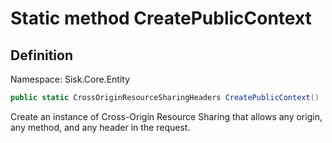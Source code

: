 # Static method CreatePublicContext

## Definition
Namespace: Sisk.Core.Entity

```csharp
public static CrossOriginResourceSharingHeaders CreatePublicContext()
```

Create an instance of Cross-Origin Resource Sharing that allows any origin, any method, and any header in the request.


